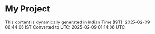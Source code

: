 # My Project

This content is dynamically generated in Indian Time (IST): 2025-02-09 06:44:06 IST
Converted to UTC: 2025-02-09 01:14:06 UTC
